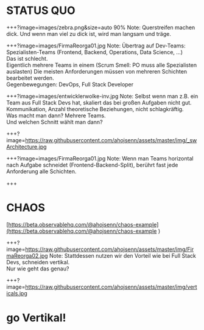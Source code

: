 # STATUS QUO

+++?image=images/zebra.png&size=auto 90%
Note:
Querstreifen machen dick. Und wenn man viel zu dick ist, wird man langsam und träge.

+++?image=images/FirmaReorga01.jpg
Note:
Übertrag auf Dev-Teams:  
Spezialisten-Teams (Frontend, Backend, Operations, Data Science, ...)  
Das ist schlecht.  
Eigentlich mehrere Teams in einem (Scrum Smell: PO muss alle Spezialisten auslasten)
Die meisten Anforderungen müssen von mehreren Schichten bearbeitet werden.  
Gegenbewegungen: DevOps, Full Stack Developer

+++?image=images/entwicklerwolke-inv.jpg
Note:
Selbst wenn man z.B. ein Team aus Full Stack Devs hat, skaliert das bei großen Aufgaben nicht gut.  
Kommunikation, Anzahl theoretische Beziehungen, nicht schlagkräftig.  
Was macht man dann? Mehrere Teams.  
Und welchen Schnitt wählt man dann?  

+++?image=https://raw.githubusercontent.com/ahojsenn/assets/master/img/_swArchitecture.jpg

+++?image=images/FirmaReorga01.jpg
Note:
Wenn man Teams horizontal nach Aufgabe schneidet (Frontend-Backend-Split), berührt fast jede Anforderung alle Schichten.


+++
# CHAOS
[https://beta.observablehq.com/@ahojsenn/chaos-example](https://beta.observablehq.com/@ahojsenn/chaos-example
)


+++?image=https://raw.githubusercontent.com/ahojsenn/assets/master/img/FirmaReorga02.jpg
Note:
Stattdessen nutzen wir den Vorteil wie bei Full Stack Devs, schneiden vertikal.  
Nur wie geht das genau?

+++?image=https://raw.githubusercontent.com/ahojsenn/assets/master/img/verticals.jpg
# go Vertikal!
<!-- .element: style="color: orange; "-->
